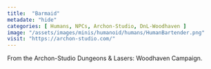 ```yaml
---
title:  "Barmaid"
metadate: "hide"
categories: [ Humans, NPCs, Archon-Studio, DnL-Woodhaven ]
image: "/assets/images/minis/humanoid/humans/HumanBartender.png"
visit: "https://archon-studio.com/"
---
```

From the Archon-Studio Dungeons & Lasers: Woodhaven Campaign.